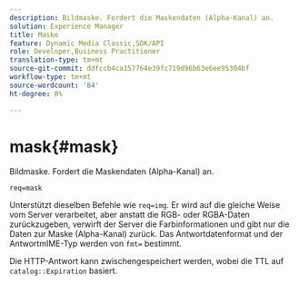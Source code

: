 ```yaml
---
description: Bildmaske. Fordert die Maskendaten (Alpha-Kanal) an.
solution: Experience Manager
title: Maske
feature: Dynamic Media Classic,SDK/API
role: Developer,Business Practitioner
translation-type: tm+mt
source-git-commit: ddfccb4ca157764e39fc719d96b63e6ee95304bf
workflow-type: tm+mt
source-wordcount: '84'
ht-degree: 0%

---
```



# mask{#mask}

Bildmaske. Fordert die Maskendaten (Alpha-Kanal) an.

`req=mask`

Unterstützt dieselben Befehle wie `req=img`. Er wird auf die gleiche Weise vom Server verarbeitet, aber anstatt die RGB- oder RGBA-Daten zurückzugeben, verwirft der Server die Farbinformationen und gibt nur die Daten zur Maske (Alpha-Kanal) zurück. Das Antwortdatenformat und der AntwortmIME-Typ werden von `fmt=` bestimmt.

Die HTTP-Antwort kann zwischengespeichert werden, wobei die TTL auf `catalog::Expiration` basiert.
